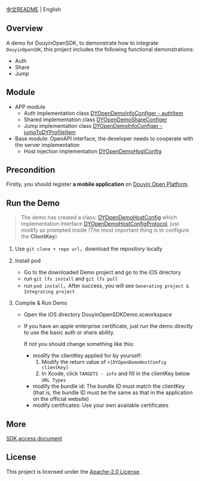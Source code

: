 [中文README](README.md) | English

## Overview

A demo for DouyinOpenSDK, to demonstrate how to integrate `DouyinOpenSDK`, this project includes the following functional demonstrations:

* Auth
* Share
* Jump

## Module

* APP module
    * Auth implementation class [DYOpenDemoInfoConfiger - authItem](DouyinOpenSDKDemo/BusiConfiger/DYOpenDemoInfoConfiger.m)
    * Shared implementation class [DYOpenDemoShareConfiger](DouyinOpenSDKDemo/BusiConfiger/DYOpenDemoShareConfiger.m)
    * Jump implementation class [DYOpenDemoInfoConfiger - jumpToDYProfileItem](DouyinOpenSDKDemo/BusiConfiger/DYOpenDemoInfoConfiger.m)
* Base module: OpenAPI interface, the developer needs to cooperate with the server implementation
    * Host injection implementation [DYOpenDemoHostConfig](DouyinOpenSDKDemo/HostConfig/DYOpenDemoHostConfig.m)  

## Precondition

Firstly, you should register **a mobile application** on [Douyin Open Platform](https://developer.open-douyin.com/docs/resource/zh-CN/dop/develop/app-mgmt/create-mobile-and-web-app).

## Run the Demo

> The demo has created a class: [DYOpenDemoHostConfig](DouyinOpenSDKDemo/HostConfig/DYOpenDemoHostConfig.m) which implementation interface [DYOpenDemoHostConfigProtocol](DouyinOpenSDKDemo/HostConfig/DYOpenDemoHostConfigProtocol.h), just modify as prompted inside (The most important thing is to configure the **ClientKey**)

1. Use `git clone + repo url`，download the repository locally

2. Install pod

   - Go to the downloaded Demo project and go to the iOS directory
   - run `git lfs install` and `git lfs pull`
   - run `pod install`，After success, you will see `Generating project & Integrating project`

3. Compile & Run Demo

   - Open the iOS directory DouyinOpenSDKDemo.xcworkspace

   - If you have an apple enterprise certificate, just run the demo directly to use the basic auth or share ability.

     If not you should change something like this:  

     * modify the clientKey applied for by yourself:  
       1. Modify the return value of `+[DYOpenDemoHostConfig clientKey]`
       2. In Xcode, click `TARGETS - info` and fill in the clientKey below `URL Types`
     * modify the bundle id: The bundle ID must match the clientKey (that is, the bundle ID must be the same as that in the application on the official website)
     * modify certificates: Use your own available certificates 

     

##  More

[SDK access document](https://developer.open-douyin.com/docs/resource/zh-CN/dop/develop/sdk/mobile-app/access/ios)

## License

This project is licensed under the [Apache-2.0 License](LICENSE).